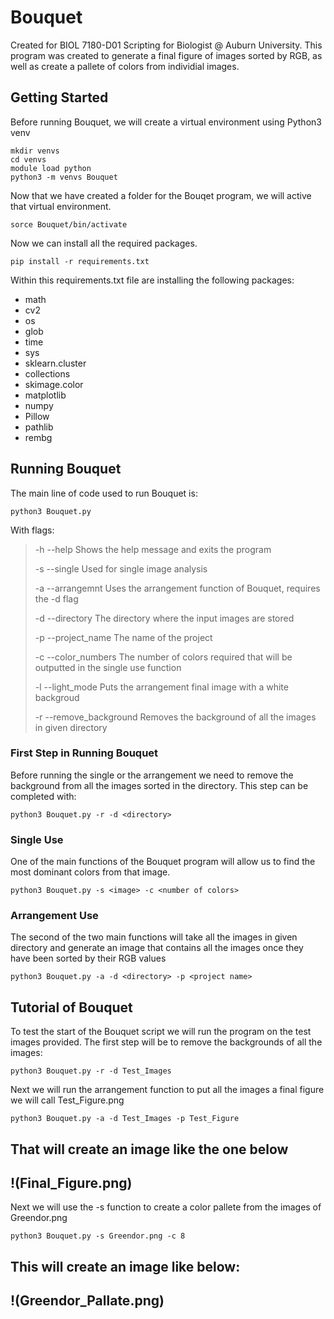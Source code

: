 # Bouquet
Created for BIOL 7180-D01 Scripting for Biologist @ Auburn University. This program was created to generate a final figure of images sorted by RGB, as well as create a pallete of colors from individial images. 

## Getting Started
Before running Bouquet, we will create a virtual environment using Python3 venv
```
mkdir venvs
cd venvs
module load python
python3 -m venvs Bouquet
```
Now that we have created a folder for the Bouqet program, we will active that virtual environment.
```
sorce Bouquet/bin/activate
```
Now we can install all the required packages.
```
pip install -r requirements.txt
```
Within this requirements.txt file are installing the following packages:
- math
- cv2
- os
- glob
- time
- sys
- sklearn.cluster
- collections
- skimage.color
- matplotlib
- numpy
- Pillow
- pathlib
- rembg 

## Running Bouquet
The main line of code used to run Bouquet is:
```
python3 Bouquet.py
```

With flags:
> -h 	--help					Shows the help message and exits the program
>
> -s	--single				Used for single image analysis
>
> -a	--arrangemnt			Uses the arrangement function of Bouquet, requires the -d flag
>
> -d 	--directory				The directory where the input images are stored
>
> -p	--project_name			The name of the project
>
> -c	--color_numbers			The number of colors required that will be outputted in the single use function
>
> -l	--light_mode			Puts the arrangement final image with a white backgroud
>
> -r	--remove_background		Removes the background of all the images in given directory 

### First Step in Running Bouquet
Before running the single or the arrangement we need to remove the background from all the images sorted in the directory.
This step can be completed with:
```
python3 Bouquet.py -r -d <directory>
```

### Single Use
One of the main functions of the Bouquet program will allow us to find the most dominant colors from that image. 
```
python3 Bouquet.py -s <image> -c <number of colors> 
```

### Arrangement Use
The second of the two main functions will take all the images in given directory and generate an image that contains all the images once they have been sorted by their RGB values
```
python3 Bouquet.py -a -d <directory> -p <project name>
```

## Tutorial of Bouquet
To test the start of the Bouquet script we will run the program on the test images provided. 
The first step will be to remove the backgrounds of all the images: 
```
python3 Bouquet.py -r -d Test_Images
```
Next we will run the arrangement function to put all the images a final figure we will call Test_Figure.png
```
python3 Bouquet.py -a -d Test_Images -p Test_Figure
```
That will create an image like the one below
---
!(Final_Figure.png)
---

Next we will use the -s function to create a color pallete from the images of Greendor.png
```
python3 Bouquet.py -s Greendor.png -c 8
```
This will create an image like below:
---
!(Greendor_Pallate.png)
---
